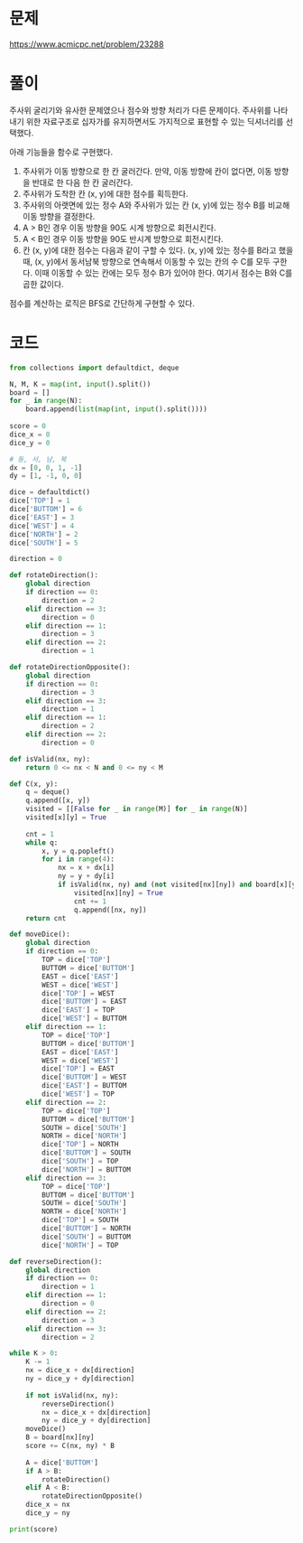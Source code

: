 # 문제
https://www.acmicpc.net/problem/23288


# 풀이
주사위 굴리기와 유사한 문제였으나 점수와 방향 처리가 다른 문제이다. 주사위를 나타내기 위한 자료구조로 십자가를 유지하면서도 가지적으로 표현할 수 있는 딕셔너리를 선택했다.

아래 기능들을 함수로 구현했다.

1. 주사위가 이동 방향으로 한 칸 굴러간다. 만약, 이동 방향에 칸이 없다면, 이동 방향을 반대로 한 다음 한 칸 굴러간다.
2. 주사위가 도착한 칸 (x, y)에 대한 점수를 획득한다.
3. 주사위의 아랫면에 있는 정수 A와 주사위가 있는 칸 (x, y)에 있는 정수 B를 비교해 이동 방향을 결정한다.
4. A > B인 경우 이동 방향을 90도 시계 방향으로 회전시킨다.
5. A < B인 경우 이동 방향을 90도 반시계 방향으로 회전시킨다.
6. 칸 (x, y)에 대한 점수는 다음과 같이 구할 수 있다. (x, y)에 있는 정수를 B라고 했을때, (x, y)에서 동서남북 방향으로 연속해서 이동할 수 있는 칸의 수 C를 모두 구한다. 이때 이동할 수 있는 칸에는 모두 정수 B가 있어야 한다. 여기서 점수는 B와 C를 곱한 값이다.

점수를 계산하는 로직은 BFS로 간단하게 구현할 수 있다.

# 코드
```python
from collections import defaultdict, deque

N, M, K = map(int, input().split())
board = []
for _ in range(N):
    board.append(list(map(int, input().split())))
    
score = 0
dice_x = 0
dice_y = 0

# 동, 서, 남, 북
dx = [0, 0, 1, -1]
dy = [1, -1, 0, 0]

dice = defaultdict()
dice['TOP'] = 1
dice['BUTTOM'] = 6
dice['EAST'] = 3
dice['WEST'] = 4
dice['NORTH'] = 2
dice['SOUTH'] = 5

direction = 0

def rotateDirection():
    global direction
    if direction == 0:
        direction = 2
    elif direction == 3:
        direction = 0
    elif direction == 1:
        direction = 3
    elif direction == 2:
        direction = 1

def rotateDirectionOpposite():
    global direction
    if direction == 0:
        direction = 3
    elif direction == 3:
        direction = 1
    elif direction == 1:
        direction = 2
    elif direction == 2:
        direction = 0

def isValid(nx, ny):
    return 0 <= nx < N and 0 <= ny < M

def C(x, y):
    q = deque()
    q.append([x, y])
    visited = [[False for _ in range(M)] for _ in range(N)]
    visited[x][y] = True
    
    cnt = 1
    while q:
        x, y = q.popleft()
        for i in range(4):
            nx = x + dx[i]
            ny = y + dy[i]
            if isValid(nx, ny) and (not visited[nx][ny]) and board[x][y] == board[nx][ny]:
                visited[nx][ny] = True
                cnt += 1
                q.append([nx, ny])
    return cnt

def moveDice():
    global direction
    if direction == 0:
        TOP = dice['TOP']
        BUTTOM = dice['BUTTOM']
        EAST = dice['EAST']
        WEST = dice['WEST']
        dice['TOP'] = WEST
        dice['BUTTOM'] = EAST
        dice['EAST'] = TOP
        dice['WEST'] = BUTTOM
    elif direction == 1:
        TOP = dice['TOP']
        BUTTOM = dice['BUTTOM']
        EAST = dice['EAST']
        WEST = dice['WEST']
        dice['TOP'] = EAST
        dice['BUTTOM'] = WEST
        dice['EAST'] = BUTTOM
        dice['WEST'] = TOP
    elif direction == 2:
        TOP = dice['TOP']
        BUTTOM = dice['BUTTOM']
        SOUTH = dice['SOUTH']
        NORTH = dice['NORTH']
        dice['TOP'] = NORTH
        dice['BUTTOM'] = SOUTH
        dice['SOUTH'] = TOP
        dice['NORTH'] = BUTTOM
    elif direction == 3:
        TOP = dice['TOP']
        BUTTOM = dice['BUTTOM']
        SOUTH = dice['SOUTH']
        NORTH = dice['NORTH']
        dice['TOP'] = SOUTH
        dice['BUTTOM'] = NORTH
        dice['SOUTH'] = BUTTOM
        dice['NORTH'] = TOP

def reverseDirection():
    global direction
    if direction == 0:
        direction = 1
    elif direction == 1:
        direction = 0
    elif direction == 2:
        direction = 3
    elif direction == 3:
        direction = 2

while K > 0:
    K -= 1
    nx = dice_x + dx[direction]
    ny = dice_y + dy[direction]
    
    if not isValid(nx, ny):
        reverseDirection()
        nx = dice_x + dx[direction]
        ny = dice_y + dy[direction]
    moveDice()
    B = board[nx][ny]
    score += C(nx, ny) * B
    
    A = dice['BUTTOM']
    if A > B:
        rotateDirection()
    elif A < B:
        rotateDirectionOpposite()
    dice_x = nx
    dice_y = ny

print(score)    
```